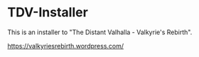 # TDV-Installer
This is an installer to "The Distant Valhalla - Valkyrie's Rebirth".

https://valkyriesrebirth.wordpress.com/
